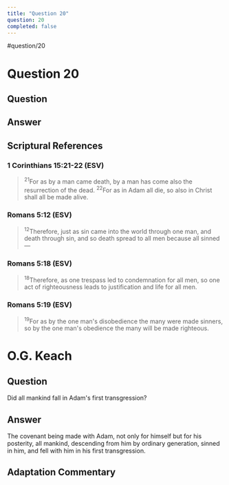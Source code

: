 ```yaml
---
title: "Question 20"
question: 20
completed: false
---
```

#question/20
# Question 20

## Question


## Answer


## Scriptural References
### 1 Corinthians 15:21-22 (ESV)
> <sup>21</sup>For as by a man came death, by a man has come also the resurrection of the dead.
> <sup>22</sup>For as in Adam all die, so also in Christ shall all be made alive.

### Romans 5:12 (ESV)
> <sup>12</sup>Therefore, just as sin came into the world through one man, and death through sin, and so death spread to all men because all sinned—

### Romans 5:18 (ESV)
> <sup>18</sup>Therefore, as one trespass led to condemnation for all men, so one act of righteousness leads to justification and life for all men.

### Romans 5:19 (ESV)
> <sup>19</sup>For as by the one man's disobedience the many were made sinners, so by the one man's obedience the many will be made righteous.

# O.G. Keach
## Question
Did all mankind fall in Adam's first transgression?

## Answer
The covenant being made with Adam, not only for himself but for his posterity, all mankind, descending from him by ordinary generation, sinned in him, and fell with him in his first transgression.

## Adaptation Commentary
